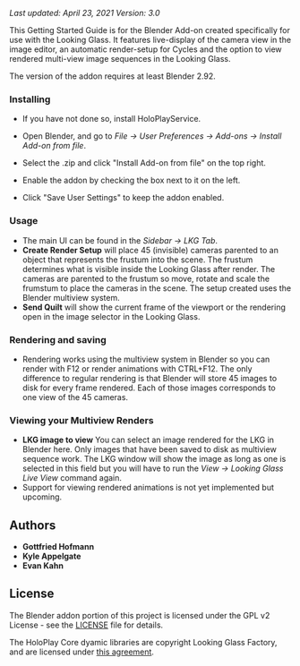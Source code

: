*Last updated: April 23, 2021*
*Version: 3.0*

This Getting Started Guide is for the Blender Add-on created specifically for use with the Looking Glass. It features live-display of the camera view in the image editor, an automatic render-setup for Cycles and the option to view rendered multi-view image sequences in the Looking Glass.

The version of the addon requires at least Blender 2.92.

### Installing

* If you have not done so, install HoloPlayService.

* Open Blender, and go to _File → User Preferences → Add-ons → Install Add-on from file_.
* Select the .zip and click "Install Add-on from file" on the top right.
* Enable the addon by checking the box next to it on the left.
* Click "Save User Settings" to keep the addon enabled.

### Usage

* The main UI can be found in the _Sidebar → LKG Tab_.
* **Create Render Setup** will place 45 (invisible) cameras parented to an object that represents the frustum into the scene. The frustum determines what is visible inside the Looking Glass after render. The cameras are parented to the frustum so move, rotate and scale the frumstum to place the cameras in the scene. The setup created uses the Blender multiview system.
* **Send Quilt** will show the current frame of the viewport or the rendering open in the image selector in the Looking Glass.

### Rendering and saving
* Rendering works using the multiview system in Blender so you can render with F12 or render animations with CTRL+F12. The only difference to regular rendering is that Blender will store 45 images to disk for every frame rendered. Each of those images corresponds to one view of the 45 cameras.

### Viewing your Multiview Renders
* **LKG image to view** You can select an image rendered for the LKG in Blender here. Only images that have been saved to disk as multiview sequence work. The LKG window will show the image as long as one is selected in this field but you will have to run the _View → Looking Glass Live View_ command again.
* Support for viewing rendered animations is not yet implemented but upcoming.

## Authors

* **Gottfried Hofmann** 
* **Kyle Appelgate**
* **Evan Kahn** 

## License

The Blender addon portion of this project is licensed under the GPL v2 License - see the [LICENSE](LICENSE) file for details.

The HoloPlay Core dyamic libraries are copyright Looking Glass Factory, and are licensed under [this agreement](https://s3.amazonaws.com/static-files.lookingglassfactory.com/HoloPlayCore/HoloPlayCoreLicense.txt).
